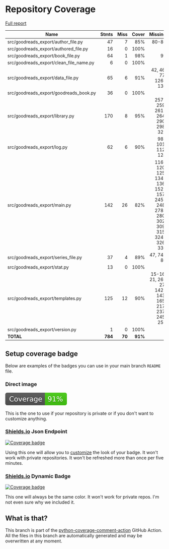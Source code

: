 # Repository Coverage

[Full report](https://htmlpreview.github.io/?https://github.com/andgineer/goodreads-export/blob/python-coverage-comment-action-data/htmlcov/index.html)

| Name                                       |    Stmts |     Miss |   Cover |   Missing |
|------------------------------------------- | -------: | -------: | ------: | --------: |
| src/goodreads\_export/author\_file.py      |       47 |        7 |     85% |     80-86 |
| src/goodreads\_export/authored\_file.py    |       16 |        0 |    100% |           |
| src/goodreads\_export/book\_file.py        |       64 |        1 |     98% |        99 |
| src/goodreads\_export/clean\_file\_name.py |        6 |        0 |    100% |           |
| src/goodreads\_export/data\_file.py        |       65 |        6 |     91% |42, 46, 77, 126-130 |
| src/goodreads\_export/goodreads\_book.py   |       36 |        0 |    100% |           |
| src/goodreads\_export/library.py           |      170 |        8 |     95% |257-259, 261-264, 290, 298, 321 |
| src/goodreads\_export/log.py               |       62 |        6 |     90% |98-101, 112, 124 |
| src/goodreads\_export/main.py              |      142 |       26 |     82% |116-120, 125, 134-136, 152-157, 245-248, 278-280, 302, 309, 315, 324-326, 330 |
| src/goodreads\_export/series\_file.py      |       37 |        4 |     89% | 47, 74-80 |
| src/goodreads\_export/stat.py              |       13 |        0 |    100% |           |
| src/goodreads\_export/templates.py         |      125 |       12 |     90% |15-16, 21, 26-27, 142-143, 165, 217, 237, 245, 252 |
| src/goodreads\_export/version.py           |        1 |        0 |    100% |           |
|                                  **TOTAL** |  **784** |   **70** | **91%** |           |


## Setup coverage badge

Below are examples of the badges you can use in your main branch `README` file.

### Direct image

[![Coverage badge](https://raw.githubusercontent.com/andgineer/goodreads-export/python-coverage-comment-action-data/badge.svg)](https://htmlpreview.github.io/?https://github.com/andgineer/goodreads-export/blob/python-coverage-comment-action-data/htmlcov/index.html)

This is the one to use if your repository is private or if you don't want to customize anything.

### [Shields.io](https://shields.io) Json Endpoint

[![Coverage badge](https://img.shields.io/endpoint?url=https://raw.githubusercontent.com/andgineer/goodreads-export/python-coverage-comment-action-data/endpoint.json)](https://htmlpreview.github.io/?https://github.com/andgineer/goodreads-export/blob/python-coverage-comment-action-data/htmlcov/index.html)

Using this one will allow you to [customize](https://shields.io/endpoint) the look of your badge.
It won't work with private repositories. It won't be refreshed more than once per five minutes.

### [Shields.io](https://shields.io) Dynamic Badge

[![Coverage badge](https://img.shields.io/badge/dynamic/json?color=brightgreen&label=coverage&query=%24.message&url=https%3A%2F%2Fraw.githubusercontent.com%2Fandgineer%2Fgoodreads-export%2Fpython-coverage-comment-action-data%2Fendpoint.json)](https://htmlpreview.github.io/?https://github.com/andgineer/goodreads-export/blob/python-coverage-comment-action-data/htmlcov/index.html)

This one will always be the same color. It won't work for private repos. I'm not even sure why we included it.

## What is that?

This branch is part of the
[python-coverage-comment-action](https://github.com/marketplace/actions/python-coverage-comment)
GitHub Action. All the files in this branch are automatically generated and may be
overwritten at any moment.